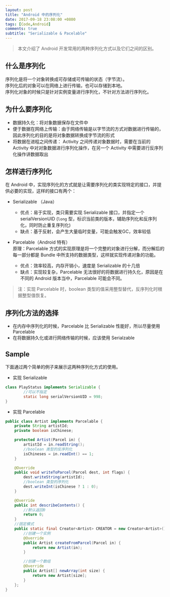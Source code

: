```yaml
---
layout: post
title: "Android 中的序列化"
date: 2017-09-18 23:08:00 +0800
tags: [Code,Android]
comments: true
subtitle: "Serializable & Pacelable"
---
```

>本文介绍了 Android 开发常用的两种序列化方式以及它们之间的区别。

## 什么是序列化 
序列化是将一个对象转换成可存储或可传输的状态（字节流）。   
序列化后的对象可以在网络上进行传输，也可以存储到本地。   
序列化对象的时候只是针对实例变量进行序列化，不针对方法进行序列化。

## 为什么要序列化
- 数据持久化：将对象数据保存在文件中
- 便于数据在网络上传输：由于网络传输是以字节流的方式对数据进行传输的，因此序列化的目的是将对象数据转换成字节流的形式
- 将数据在进程之间传递： Activity 之间传递对象数据时，需要在当前的Activity 中对对象数据进行序列化操作，在另一个 Activity 中需要进行反序列化操作讲数据取出

## 怎样进行序列化
在 Android 中，实现序列化的方式就是让需要序列化的类实现特定的接口，并提供必要的实现，这样的接口有两个：
- Serializable （Java）
    - 优点：易于实现，类只需要实现 Serializable 接口，并指定一个 serialVersionUID (`long` 型，标识当前类的版本，辅助序列化和反序列化，同时防止重复序列化)
    - 缺点：基于反射，会产生大量临时变量，可能会触发GC，效率较低

- Parcelable（Android 特有）  
 原理：Parcelable 方式的实现原理是将一个完整的对象进行分解，而分解后的每一部分都是 Bundle 中所支持的数据类型，这样就实现传递对象的功能。
    - 优点：效率较高，内存开销小，速度是 Serializable 的十几倍
    - 缺点：实现较复杂，Parcelable 无法很好的将数据进行持久化，原因是在不同的 Android 版本当中，Parcelable 可能会不同。
 > 注：实现 Parcelable 时，boolean 类型的值采用整型替代，反序列化时根据整型值恢复。

## 序列化方法的选择
  - 在内存中序列化的时候，Parcelable 比 Serializable 性能好，所以尽量使用 Parcelable
  - 在将数据持久化或进行网络传输的时候，应该使用 Serialzable

## Sample
下面通过两个简单的例子来展示这两种序列化方式的使用。　　　

- 实现 Serializable
```java
class PlayStatus implements Serializable {
        //可以不指定
        static long serialVersionUID = 998;
}
```


- 实现 Parcelable 
```java
public class Artist implements Parcelable {
    private String artistId;
    private boolean isChinese;

    protected Artist(Parcel in) {
        artistId = in.readString();
        //boolean 类型的反序列化
        isChineses = in.readInt() == 1;
    }

    @Override
    public void writeToParcel(Parcel dest, int flags) {
        dest.writeString(artistId);
        //boolean 类型的序列化
        dest.writeInt(isChinese ? 1 : 0);
    }

    @Override
    public int describeContents() {
        //默认返回0
        return 0;
    }
    //固定模式
    public static final Creator<Artist> CREATOR = new Creator<Artist>() {
        //创建一个实例
        @Override
        public Artist createFromParcel(Parcel in) {
            return new Artist(in);
        }

        //创建一个数组
        @Override
        public Artist[] newArray(int size) {
            return new Artist[size];
        }
    };
}
```

